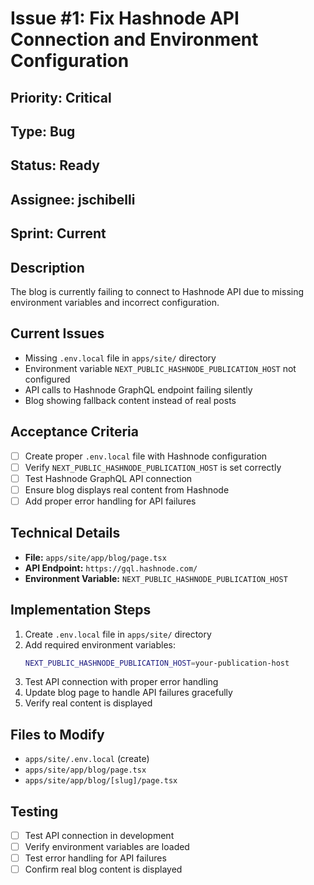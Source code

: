 # Issue #1: Fix Hashnode API Connection and Environment Configuration

## Priority: Critical
## Type: Bug
## Status: Ready
## Assignee: jschibelli
## Sprint: Current

## Description
The blog is currently failing to connect to Hashnode API due to missing environment variables and incorrect configuration.

## Current Issues
- Missing `.env.local` file in `apps/site/` directory
- Environment variable `NEXT_PUBLIC_HASHNODE_PUBLICATION_HOST` not configured
- API calls to Hashnode GraphQL endpoint failing silently
- Blog showing fallback content instead of real posts

## Acceptance Criteria
- [ ] Create proper `.env.local` file with Hashnode configuration
- [ ] Verify `NEXT_PUBLIC_HASHNODE_PUBLICATION_HOST` is set correctly
- [ ] Test Hashnode GraphQL API connection
- [ ] Ensure blog displays real content from Hashnode
- [ ] Add proper error handling for API failures

## Technical Details
- **File:** `apps/site/app/blog/page.tsx`
- **API Endpoint:** `https://gql.hashnode.com/`
- **Environment Variable:** `NEXT_PUBLIC_HASHNODE_PUBLICATION_HOST`

## Implementation Steps
1. Create `.env.local` file in `apps/site/` directory
2. Add required environment variables:
   ```bash
   NEXT_PUBLIC_HASHNODE_PUBLICATION_HOST=your-publication-host
   ```
3. Test API connection with proper error handling
4. Update blog page to handle API failures gracefully
5. Verify real content is displayed

## Files to Modify
- `apps/site/.env.local` (create)
- `apps/site/app/blog/page.tsx`
- `apps/site/app/blog/[slug]/page.tsx`

## Testing
- [ ] Test API connection in development
- [ ] Verify environment variables are loaded
- [ ] Test error handling for API failures
- [ ] Confirm real blog content is displayed
